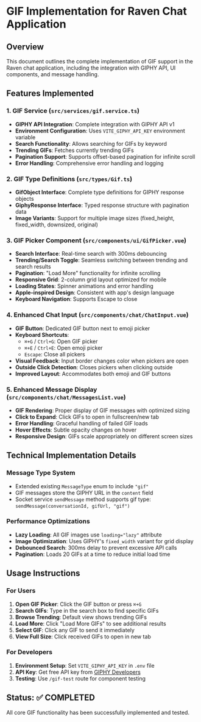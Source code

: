 # GIF Implementation for Raven Chat Application

## Overview
This document outlines the complete implementation of GIF support in the Raven chat application, including the integration with GIPHY API, UI components, and message handling.

## Features Implemented

### 1. GIF Service (`src/services/gif.service.ts`)
- **GIPHY API Integration**: Complete integration with GIPHY API v1
- **Environment Configuration**: Uses `VITE_GIPHY_API_KEY` environment variable
- **Search Functionality**: Allows searching for GIFs by keyword
- **Trending GIFs**: Fetches currently trending GIFs
- **Pagination Support**: Supports offset-based pagination for infinite scroll
- **Error Handling**: Comprehensive error handling and logging

### 2. GIF Type Definitions (`src/types/Gif.ts`)
- **GifObject Interface**: Complete type definitions for GIPHY response objects
- **GiphyResponse Interface**: Typed response structure with pagination data
- **Image Variants**: Support for multiple image sizes (fixed_height, fixed_width, downsized, original)

### 3. GIF Picker Component (`src/components/ui/GifPicker.vue`)
- **Search Interface**: Real-time search with 300ms debouncing
- **Trending/Search Toggle**: Seamless switching between trending and search results
- **Pagination**: "Load More" functionality for infinite scrolling
- **Responsive Grid**: 2-column grid layout optimized for mobile
- **Loading States**: Spinner animations and error handling
- **Apple-inspired Design**: Consistent with app's design language
- **Keyboard Navigation**: Supports Escape to close

### 4. Enhanced Chat Input (`src/components/chat/ChatInput.vue`)
- **GIF Button**: Dedicated GIF button next to emoji picker
- **Keyboard Shortcuts**: 
  - `⌘+G` / `Ctrl+G`: Open GIF picker
  - `⌘+E` / `Ctrl+E`: Open emoji picker
  - `Escape`: Close all pickers
- **Visual Feedback**: Input border changes color when pickers are open
- **Outside Click Detection**: Closes pickers when clicking outside
- **Improved Layout**: Accommodates both emoji and GIF buttons

### 5. Enhanced Message Display (`src/components/chat/MessagesList.vue`)
- **GIF Rendering**: Proper display of GIF messages with optimized sizing
- **Click to Expand**: Click GIFs to open in fullscreen/new tab
- **Error Handling**: Graceful handling of failed GIF loads
- **Hover Effects**: Subtle opacity changes on hover
- **Responsive Design**: GIFs scale appropriately on different screen sizes

## Technical Implementation Details

### Message Type System
- Extended existing `MessageType` enum to include `"gif"`
- GIF messages store the GIPHY URL in the `content` field
- Socket service `sendMessage` method supports gif type: `sendMessage(conversationId, gifUrl, "gif")`

### Performance Optimizations
- **Lazy Loading**: All GIF images use `loading="lazy"` attribute
- **Image Optimization**: Uses GIPHY's `fixed_width` variant for grid display
- **Debounced Search**: 300ms delay to prevent excessive API calls
- **Pagination**: Loads 20 GIFs at a time to reduce initial load time

## Usage Instructions

### For Users
1. **Open GIF Picker**: Click the GIF button or press `⌘+G`
2. **Search GIFs**: Type in the search box to find specific GIFs
3. **Browse Trending**: Default view shows trending GIFs
4. **Load More**: Click "Load More GIFs" to see additional results
5. **Select GIF**: Click any GIF to send it immediately
6. **View Full Size**: Click received GIFs to open in new tab

### For Developers
1. **Environment Setup**: Set `VITE_GIPHY_API_KEY` in `.env` file
2. **API Key**: Get free API key from [GIPHY Developers](https://developers.giphy.com/)
3. **Testing**: Use `/gif-test` route for component testing

## Status: ✅ COMPLETED
All core GIF functionality has been successfully implemented and tested.